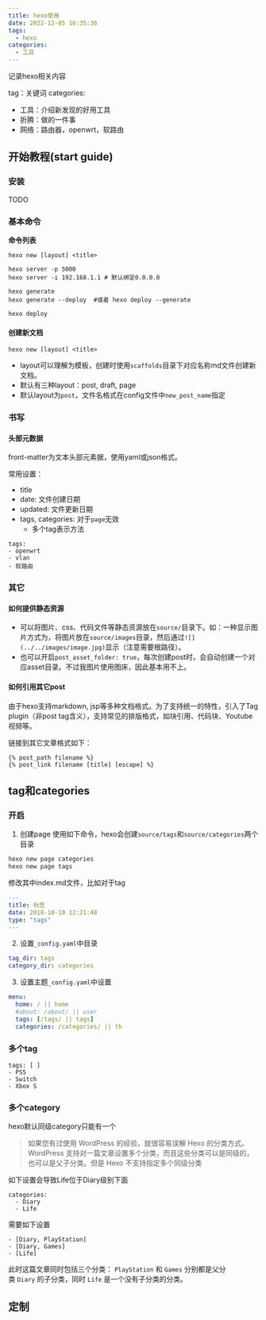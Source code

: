 ```yaml
---
title: hexo使用
date: 2022-12-05 16:35:36
tags:
  - hexo
categories:
  - 工具
---
```


记录hexo相关内容

tag：关键词
categories:
- 工具：介绍新发现的好用工具
- 折腾：做的一件事
- 网络：路由器，openwrt，软路由
<!-- more -->

## 开始教程(start guide)

### 安装

TODO

### 基本命令

**命令列表**

```
hexo new [layout] <title>

hexo server -p 5000
hexo server -i 192.168.1.1 # 默认绑定0.0.0.0

hexo generate
hexo generate --deploy  #或者 hexo deploy --generate

hexo deploy
```

#### 创建新文档

```
hexo new [layout] <title>
```

- layout可以理解为模板，创建时使用`scaffolds`目录下对应名称md文件创建新文档。
- 默认有三种layout：post, draft, page
- 默认layout为`post`，文件名格式在config文件中`new_post_name`指定

### 书写

#### 头部元数据

front-matter为文本头部元素据，使用yaml或json格式。

常用设置：
- title
- date: 文件创建日期
- updated: 文件更新日期
- tags, categories: 对于`page`无效
  - 多个tag表示方法
```
tags:
- openwrt
- vlan
- 软路由
```

### 其它

#### 如何提供静态资源

-  可以将图片、css、代码文件等静态资源放在`source/`目录下。如：一种显示图片方式为，将图片放在`source/images`目录，然后通过`![](../../images/image.jpg)`显示（注意需要根路径）。
- 也可以开启`post_asset_folder: true`，每次创建post时，会自动创建一个对应asset目录。不过我图片使用图床，因此基本用不上。

#### 如何引用其它post

由于hexo支持markdown, jsp等多种文档格式。为了支持统一的特性，引入了Tag plugin（非post tag含义），支持常见的排版格式，如块引用、代码块、Youtube视频等。

链接到其它文章格式如下：
```
{% post_path filename %}  
{% post_link filename [title] [escape] %}
```

## tag和categories

### 开启

1. 创建page
  使用如下命令，hexo会创建`source/tags`和`source/categories`两个目录
  ```bash
  hexo new page categories  
  hexo new page tags
  ```
  修改其中index.md文件，比如对于tag
  ```yaml
  ---
  title: 标签  
  date: 2018-10-10 12:21:48  
  type: "tags"  
  ---
  ```
2. 设置`_config.yaml`中目录
  ```yaml
  tag_dir: tags
  category_dir: categories
  ```
3. 设置主题`_config.yaml`中设置
  ```yaml
  menu:
  home: / || home
  #about: /about/ || user
  tags: [/tags/ || tags]
  categories: /categories/ || th
  ```

### 多个tag

```
tags: [ ]
- PS5
- Switch
- Xbox S
```

### 多个category

hexo默认同级category只能有一个
> 如果您有过使用 WordPress 的经验，就很容易误解 Hexo 的分类方式。WordPress 支持对一篇文章设置多个分类，而且这些分类可以是同级的，也可以是父子分类。但是 Hexo 不支持指定多个同级分类

如下设置会导致Life位于Diary级别下面
```
categories:  
  - Diary  
  - Life
```
需要如下设置
```
- [Diary, PlayStation]  
- [Diary, Games]  
- [Life]
```
此时这篇文章同时包括三个分类： `PlayStation` 和 `Games` 分别都是父分类 `Diary` 的子分类，同时 `Life` 是一个没有子分类的分类。

## 定制


